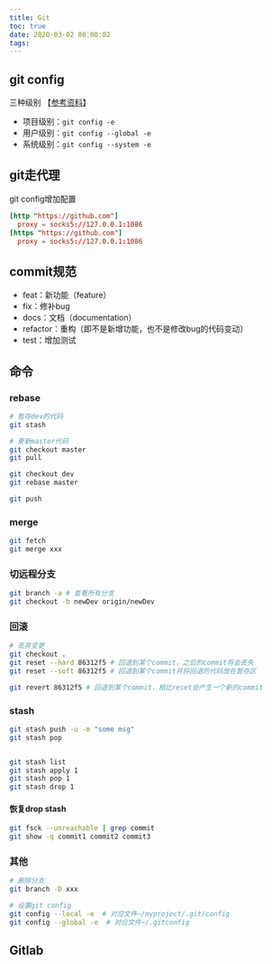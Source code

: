 ```yaml
---
title: Git
toc: true
date: 2020-03-02 00:00:02
tags:
---
```



## git config
三种级别 【[参考资料](https://zhuanlan.zhihu.com/p/62148578
)】
* 项目级别：`git config -e`
* 用户级别：`git config --global -e`
* 系统级别：`git config --system -e`


## git走代理
git config增加配置
```toml
[http "https://github.com"]
  proxy = socks5://127.0.0.1:1086
[https "https://github.com"]
  proxy = socks5://127.0.0.1:1086
```

## commit规范
* feat：新功能（feature）
* fix：修补bug
* docs：文档（documentation）
* refactor：重构（即不是新增功能，也不是修改bug的代码变动）
* test：增加测试


## 命令

### rebase
```sh
# 暂存dev的代码
git stash

# 更新master代码
git checkout master
git pull

git checkout dev
git rebase master

git push
```

### merge
```sh
git fetch
git merge xxx
```


### 切远程分支
```sh
git branch -a # 查看所有分支
git checkout -b newDev origin/newDev
```


### 回滚
```sh
# 丢弃变更
git checkout .
git reset --hard 86312f5 # 回退到某个commit，之后的commit将会丢失
git reset --soft 86312f5 # 回退到某个commit并将回退的代码放在暂存区

git revert 86312f5 # 回退到某个commit，相比reset会产生一个新的commit
```

### stash
```sh
git stash push -u -m "some msg"
git stash pop


git stash list
git stash apply 1
git stash pop 1
git stash drop 1
```

#### 恢复drop stash
```sh
git fsck --unreachable | grep commit
git show -q commit1 commit2 commit3
```

### 其他
```sh
# 删除分支
git branch -D xxx

# 设置git config
git config --local -e  # 对应文件~/myproject/.git/config
git config --global -e  # 对应文件~/.gitconfig
```

## Gitlab
